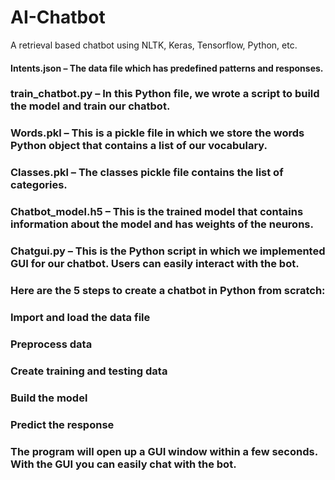 # AI-Chatbot
 A retrieval based chatbot using NLTK, Keras, Tensorflow, Python, etc.
#### Intents.json – The data file which has predefined patterns and responses.
### train_chatbot.py – In this Python file, we wrote a script to build the model and train our chatbot.
### Words.pkl – This is a pickle file in which we store the words Python object that contains a list of our vocabulary.
### Classes.pkl – The classes pickle file contains the list of categories.
### Chatbot_model.h5 – This is the trained model that contains information about the model and has weights of the neurons.
### Chatgui.py – This is the Python script in which we implemented GUI for our chatbot. Users can easily interact with the bot.
### Here are the 5 steps to create a chatbot in Python from scratch:

### Import and load the data file
### Preprocess data
### Create training and testing data
### Build the model
### Predict the response

### The program will open up a GUI window within a few seconds. With the GUI you can easily chat with the bot.
